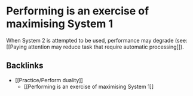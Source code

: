 # Performing is an exercise of maximising System 1
When System 2 is attempted to be used, performance may degrade (see: [[Paying attention may reduce task that require automatic processing]]).

## Backlinks
* [[Practice/Perform duality]]
	* [[Performing is an exercise of maximising System 1]]

<!-- #evergreen -->

<!-- {BearID:ED9760CD-63F9-4C3E-BEC4-292A16939C96} -->
